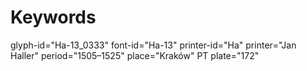 # Keywords
glyph-id="Ha-13_0333"
font-id="Ha-13"
printer-id="Ha"
printer="Jan Haller"
period="1505–1525"
place="Kraków"
PT plate="172"
